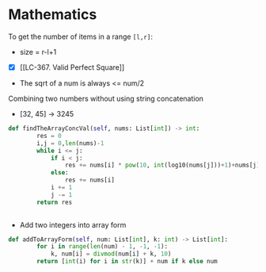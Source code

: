 # Mathematics

To get the number of items in a range ``[l,r]``: 
- size = r-l+1

- [x] [[LC-367. Valid Perfect Square]] 
- The sqrt of a num is always <= num/2

Combining two numbers without using string concatenation
- [32, 45] -> 3245
```python
def findTheArrayConcVal(self, nums: List[int]) -> int:
        res = 0
        i,j = 0,len(nums)-1
        while i <= j:
            if i < j:
                res += nums[i] * pow(10, int(log10(nums[j]))+1)+nums[j]
            else:
                res += nums[i]
            i += 1
            j -= 1
        return res
            
```

- Add two integers into array form
```python
def addToArrayForm(self, num: List[int], k: int) -> List[int]:
        for i in range(len(num) - 1, -1, -1):
            k, num[i] = divmod(num[i] + k, 10)
        return [int(i) for i in str(k)] + num if k else num
```